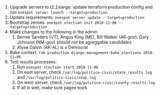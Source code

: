 1. Upgrade servers to t2.2xlarge: update terraform production config and run `onespot server launch --target=production`
2. Update requirements: `onespot server update --target=production`
3. Bootstrap zeroes: `onespot election init 2018-11-06 --target=production`
4. Make changes to the following in the admin
    1. Bernie Sanders (VT), Angus King (ME), Bill Walker (AK-gov), Gary Johnson (NM-gov) should not be agreggable candidates
    2. Alyse Galvin (AK-AL) is a Democrat
5. Bake context: `fab production django.management:bake_elections 2018-11-06`
6. Test results processes:
    1. Run `onespot election start 2018-11-06`
    2. On east server, check `/var/log/politico-civic/state_results.log` and `/var/log/politico-civic/reup.log`
    3. On west server, check `/var/log/politico-civic/county-results.log`
    4. If all is well, make sure pages work